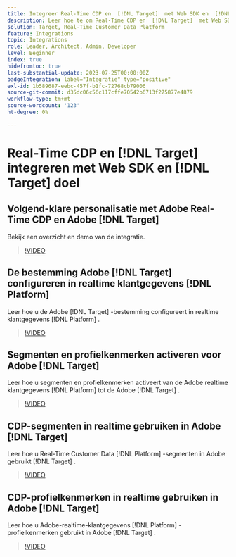 ```yaml
---
title: Integreer Real-Time CDP en  [!DNL Target]  met Web SDK en  [!DNL Target]  bestemming
description: Leer hoe te om Real-Time CDP en  [!DNL Target]  met Web SDK en  [!DNL Target]  bestemming te integreren.
solution: Target, Real-Time Customer Data Platform
feature: Integrations
topic: Integrations
role: Leader, Architect, Admin, Developer
level: Beginner
index: true
hidefromtoc: true
last-substantial-update: 2023-07-25T00:00:00Z
badgeIntegration: label="Integratie" type="positive"
exl-id: 1b589687-eebc-457f-b1fc-72768cb79006
source-git-commit: d35dc06c56c117cffe70542b6713f275877e4879
workflow-type: tm+mt
source-wordcount: '123'
ht-degree: 0%

---
```


# Real-Time CDP en [!DNL Target] integreren met Web SDK en [!DNL Target] doel

## Volgend-klare personalisatie met Adobe Real-Time CDP en Adobe [!DNL Target]

Bekijk een overzicht en demo van de integratie.

>[!VIDEO](https://video.tv.adobe.com/v/340091?quality=12&learn=on)


## De bestemming Adobe [!DNL Target] configureren in realtime klantgegevens [!DNL Platform]

Leer hoe u de Adobe [!DNL Target] -bestemming configureert in realtime klantgegevens [!DNL Platform] .

>[!VIDEO](https://video.tv.adobe.com/v/3418799/?learn=on)

## Segmenten en profielkenmerken activeren voor Adobe [!DNL Target]

Leer hoe u segmenten en profielkenmerken activeert van de Adobe realtime klantgegevens [!DNL Platform] tot de Adobe [!DNL Target] .

>[!VIDEO](https://video.tv.adobe.com/v/3419036/?learn=on)

## CDP-segmenten in realtime gebruiken in Adobe [!DNL Target]

Leer hoe u Real-Time Customer Data [!DNL Platform] -segmenten in Adobe gebruikt [!DNL Target] .

>[!VIDEO](https://video.tv.adobe.com/v/3419149/?learn=on)

## CDP-profielkenmerken in realtime gebruiken in Adobe [!DNL Target]

Leer hoe u Adobe-realtime-klantgegevens [!DNL Platform] -profielkenmerken gebruikt in Adobe [!DNL Target] .

>[!VIDEO](https://video.tv.adobe.com/v/3419318/?learn=on)
